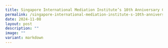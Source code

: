 ```yaml
---
title: Singapore International Mediation Institute’s 10th Anniversary Celebration
permalink: /singapore-international-mediation-institute-s-10th-anniversary-celebration/
date: 2024-11-08
layout: post
description: ""
image: ""
variant: markdown
---
```

